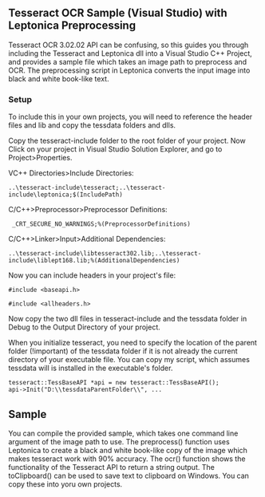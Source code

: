 ## Tesseract OCR Sample (Visual Studio) with Leptonica Preprocessing

Tesseract OCR 3.02.02 API can be confusing, so this guides you through including the Tesseract and Leptonica dll into a Visual Studio C++ Project, and  provides a sample file which takes an image path to preprocess and OCR. The preprocessing script in Leptonica converts the input image into black and white book-like text.

### Setup

To include this in your own projects, you will need to reference the header files and lib and copy the tessdata folders and dlls.

Copy the tesseract-include folder to the root folder of your project. Now Click on your project in Visual Studio Solution Explorer, and go to Project>Properties. 

VC++ Directories>Include Directories:
```
..\tesseract-include\tesseract;..\tesseract-include\leptonica;$(IncludePath)
```

C/C++>Preprocessor>Preprocessor Definitions:
```
 _CRT_SECURE_NO_WARNINGS;%(PreprocessorDefinitions)
```

C/C++>Linker>Input>Additional Dependencies:
```
..\tesseract-include\libtesseract302.lib;..\tesseract-include\liblept168.lib;%(AdditionalDependencies)
```

Now you can include headers in your project's file:

```#include <baseapi.h>```

```#include <allheaders.h>```


Now copy the two dll files in tesseract-include and the tessdata folder in Debug to the Output Directory of your project.

When you initialize tesseract, you need to specify the location of the parent folder (!important) of the tessdata folder if it is not already the current directory of your executable file. You can copy my script, which assumes tessdata will is installed in the executable's folder.

```
tesseract::TessBaseAPI *api = new tesseract::TessBaseAPI();
api->Init("D:\\tessdataParentFolder\\", ...
```


## Sample

You can compile the provided sample, which takes one command line argument of the image path to use. The preprocess()  function uses Leptonica to create a black and white book-like copy of the image which makes tesseract work with 90% accuracy. The ocr() function shows the  functionality of the Tesseract API to return a string output. The toClipboard() can be used to save text to clipboard on Windows. You can copy these into yoru own projects.
